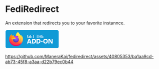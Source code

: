 # FediRedirect

An extension that redirects you to your favorite instannce.

<a href="https://addons.mozilla.org/firefox/addon/fediredirect/">
    <img src ="assets/badge-amo.png" height=60 >
</a>

https://github.com/ManeraKai/fediredirect/assets/40805353/ba1aa9cd-ab73-45f8-a3aa-d22b79ec0b44
